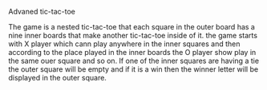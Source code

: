 Advaned tic-tac-toe

The game is a nested tic-tac-toe that each square in the outer board has a nine inner boards that make another tic-tac-toe inside of it.
the game starts with X player which cann play anywhere in the inner squares and then according to the place played in the inner boards the O player show play in the same ouer square and so on.
If one of the inner squares are having a tie the outer square will be empty and if it is a win then the winner letter will be displayed in the outer square. 
